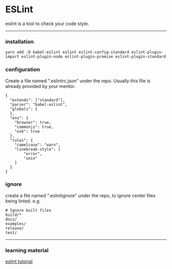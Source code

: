 # ESLint

eslint is a tool to check your code style.

---

### installation

```
yarn add -D babel-eslint eslint eslint-config-standard eslint-plugin-import eslint-plugin-node eslint-plugin-promise eslint-plugin-standard
```

### configuration

Create a file named ".eslintrc.json" under the repo. Usually this file is already provided by your mentor.

```
{
  "extends": ["standard"],
  "parser": "babel-eslint",
  "globals": {
  },
  "env": {
    "browser": true,
    "commonjs": true,
    "es6": true
  },
  "rules": {
    "camelcase": "warn",
    "linebreak-style": [
        "error",
        "unix"
    ]
  }
}
```

### ignore

create a file named ".eslintignore" under the repo, to ignore center files being linted. e.g.

```
# Ignore built files
build/*
docs/
examples/
release/
test/
```

---

### learning material

[eslint tutorial](https://eslint.org/docs/user-guide/getting-started)

